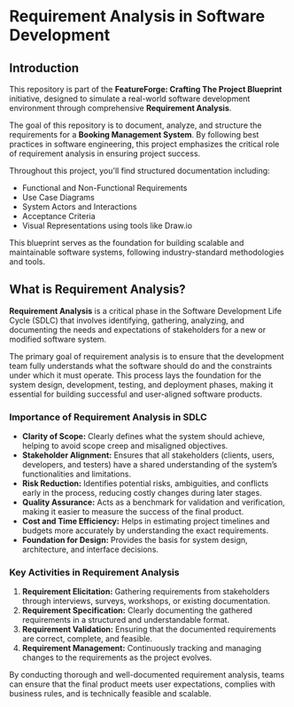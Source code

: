 # Requirement Analysis in Software Development

## Introduction

This repository is part of the **FeatureForge: Crafting The Project Blueprint** initiative, designed to simulate a real-world software development environment through comprehensive **Requirement Analysis**.

The goal of this repository is to document, analyze, and structure the requirements for a **Booking Management System**. By following best practices in software engineering, this project emphasizes the critical role of requirement analysis in ensuring project success.

Throughout this project, you'll find structured documentation including:
- Functional and Non-Functional Requirements
- Use Case Diagrams
- System Actors and Interactions
- Acceptance Criteria
- Visual Representations using tools like Draw.io

This blueprint serves as the foundation for building scalable and maintainable software systems, following industry-standard methodologies and tools.


## What is Requirement Analysis?

**Requirement Analysis** is a critical phase in the Software Development Life Cycle (SDLC) that involves identifying, gathering, analyzing, and documenting the needs and expectations of stakeholders for a new or modified software system.

The primary goal of requirement analysis is to ensure that the development team fully understands what the software should do and the constraints under which it must operate. This process lays the foundation for the system design, development, testing, and deployment phases, making it essential for building successful and user-aligned software products.

### Importance of Requirement Analysis in SDLC

- **Clarity of Scope:** Clearly defines what the system should achieve, helping to avoid scope creep and misaligned objectives.
- **Stakeholder Alignment:** Ensures that all stakeholders (clients, users, developers, and testers) have a shared understanding of the system’s functionalities and limitations.
- **Risk Reduction:** Identifies potential risks, ambiguities, and conflicts early in the process, reducing costly changes during later stages.
- **Quality Assurance:** Acts as a benchmark for validation and verification, making it easier to measure the success of the final product.
- **Cost and Time Efficiency:** Helps in estimating project timelines and budgets more accurately by understanding the exact requirements.
- **Foundation for Design:** Provides the basis for system design, architecture, and interface decisions.

### Key Activities in Requirement Analysis

1. **Requirement Elicitation:** Gathering requirements from stakeholders through interviews, surveys, workshops, or existing documentation.
2. **Requirement Specification:** Clearly documenting the gathered requirements in a structured and understandable format.
3. **Requirement Validation:** Ensuring that the documented requirements are correct, complete, and feasible.
4. **Requirement Management:** Continuously tracking and managing changes to the requirements as the project evolves.

By conducting thorough and well-documented requirement analysis, teams can ensure that the final product meets user expectations, complies with business rules, and is technically feasible and scalable.

